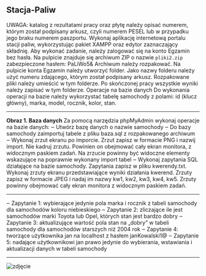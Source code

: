 ## Stacja-Paliw
UWAGA: katalog z rezultatami pracy oraz płytę należy opisać numerem, którym został podpisany arkusz, 
czyli numerem PESEL lub w przypadku jego braku numerem paszportu.
Wykonaj aplikację internetową portalu stacji paliw, wykorzystując pakiet XAMPP oraz edytor zaznaczający 
składnię.
Aby wykonać zadanie, należy zalogować się na konto Egzamin bez hasła. Na pulpicie znajduje się archiwum 
ZIP o nazwie `pliki2.zip` zabezpieczone hasłem: PaLiWo5&
Archiwum należy rozpakować.
Na pulpicie konta Egzamin należy utworzyć folder. Jako nazwy folderu należy użyć numeru zdającego, 
którym został podpisany arkusz. Rozpakowane pliki należy umieścić w tym folderze. Po skończonej pracy 
wszystkie wyniki należy zapisać w tym folderze.
Operacje na bazie danych
Do wykonania operacji na bazie należy wykorzystać tabelę samochody z polami: id (klucz główny), marka, 
model, rocznik, kolor, stan.
***
**Obraz 1. Baza danych**
Za pomocą narzędzia phpMyAdmin wykonaj operacje na bazie danych:
‒ Utwórz bazę danych o nazwie samochody
‒ Do bazy samochody zaimportuj tabele z pliku baza.sql z rozpakowanego archiwum
‒ Wykonaj zrzut ekranu po imporcie. Zrzut zapisz w formacie PNG i nazwij import. Nie kadruj zrzutu. 
Powinien on obejmować cały ekran monitora, z widocznym paskiem zadań. Na zrzucie powinny być 
widoczne elementy wskazujące na poprawnie wykonany import tabel
‒ Wykonaj zapytania SQL działające na bazie samochody. Zapytania zapisz w pliku kwerendy.txt.
Wykonaj zrzuty ekranu przedstawiające wyniki działania kwerend. Zrzuty zapisz w formacie JPEG 
i nadaj im nazwy kw1, kw2, kw3, kw4, kw5. Zrzuty powinny obejmować cały 
ekran monitora 
z widocznym paskiem zadań.
***
‒ Zapytanie 1: wybierające jedynie pola marka i rocznik z tabeli samochody dla samochodów koloru 
niebieskiego
‒ Zapytanie 2: zliczające ile jest samochodów marki Toyota lub Opel, których stan jest bardzo dobry
‒ Zapytanie 3: aktualizujące wartość pola stan na „dobry” w tabeli samochody dla samochodów
starszych niż 2004 rok
‒ Zapytanie 4: tworzące użytkownika jan na localhost z hasłem janKowalski1@
‒ Zapytanie 5: nadające użytkownikowi jan prawo jedynie do wybierania, wstawiania i aktualizacji 
danych w tabeli samochody
***
![zdjęcie](https://github.com/smurfiqqqq/Krzysztof-Ejzerman/blob/main/obraz1.png?raw=true)
